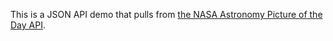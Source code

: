 This is a JSON API demo that pulls from [the NASA Astronomy Picture of the Day API](https://api.nasa.gov/api.html#apod).